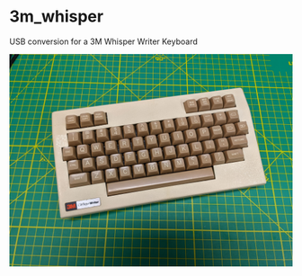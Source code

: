 # 3m_whisper
USB conversion for a 3M Whisper Writer Keyboard

![Pic](https://raw.githubusercontent.com/jsheradin/3m_whisper/main/photos/IMG_20210227_141342.jpg)

